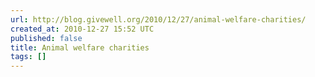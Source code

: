 ```yaml
---
url: http://blog.givewell.org/2010/12/27/animal-welfare-charities/
created_at: 2010-12-27 15:52 UTC
published: false
title: Animal welfare charities
tags: []
---
```



